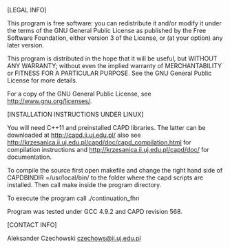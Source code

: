 [LEGAL INFO]

This program is free software: you can redistribute it and/or modify
it under the terms of the GNU General Public License as published by
the Free Software Foundation, either version 3 of the License, or
(at your option) any later version.

This program is distributed in the hope that it will be useful,
but WITHOUT ANY WARRANTY; without even the implied warranty of
MERCHANTABILITY or FITNESS FOR A PARTICULAR PURPOSE.  See the
GNU General Public License for more details.

For a copy of the GNU General Public License, see <http://www.gnu.org/licenses/>.


[INSTALLATION INSTRUCTIONS UNDER LINUX]

You will need C++11 and preinstalled CAPD libraries.
The latter can be downloaded at http://capd.ii.uj.edu.pl/
also see http://krzesanica.ii.uj.edu.pl/capd/doc/capd_compilation.html for compilation instructions
and http://krzesanica.ii.uj.edu.pl/capd/doc/ for documentation.

To compile the source first open makefile
and change the right hand side of 
  CAPDBINDIR =/usr/local/bin/
to the folder where the capd scripts are installed.
Then call 
  make 
inside the program directory.

To execute the program call
  ./continuation_fhn

Program was tested under GCC 4.9.2 and CAPD revision 568.


[CONTACT INFO]

Aleksander Czechowski
czechows@ii.uj.edu.pl
